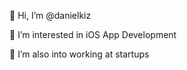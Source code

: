 👋 Hi, I’m @danielkiz
⁣

👀 I’m interested in iOS App Development⁣

🌱 I’m also into working at startups⁣
